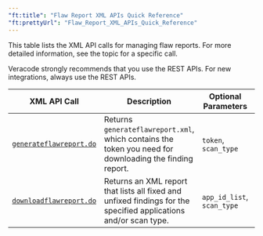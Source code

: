 ```yaml
---
"ft:title": "Flaw Report XML APIs Quick Reference"
"ft:prettyUrl": "Flaw_Report_XML_APIs_Quick_Reference"
---
```

This table lists the XML API calls for managing flaw reports. For more detailed information, see the topic for a specific call.

Veracode strongly recommends that you use the REST APIs. For new integrations, always use the REST APIs.

| XML API Call | Description                                                       |  Optional Parameters| Scan Type |
|--------------|-------------------------------------------------------------------|----------------------|-----------|
|[`generateflawreport.do`](https://docs.veracode.com/r/r_generateflawreport)  | Returns `generateflawreport.xml`, which contains the token you need for downloading the finding report.| `token`, `scan_type`  | —                       |
| [`downloadflawreport.do`](https://docs.veracode.com/r/r_downloadflawreport)                 | Returns an XML report that lists all fixed and unfixed findings for the specified applications and/or scan type.| `app_id_list`, `scan_type`| —|